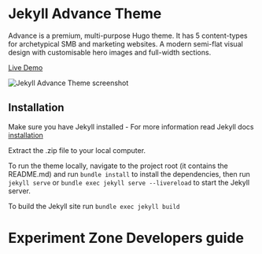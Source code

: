 # Jekyll Advance Theme

Advance is a premium, multi-purpose Hugo theme. It has 5 content-types for archetypical SMB and marketing websites. A modern semi-flat visual design with customisable hero images and full-width sections.

[Live Demo](https://jekyll-advance-pro.netlify.com/)

![Jekyll Advance Theme screenshot](https://www.zerostatic.io/theme/jekyll-advance-pro/screenshot.png)

## Installation

Make sure you have Jekyll installed - For more information read Jekyll docs [installation](https://jekyllrb.com/docs/installation/)

Extract the .zip file to your local computer.

To run the theme locally, navigate to the project root (it contains the README.md) and run `bundle install` to install the dependencies, then run `jekyll serve` or `bundle exec jekyll serve --livereload` to start the Jekyll server.

To build the Jekyll site run `bundle exec jekyll build`

# Experiment Zone Developers guide
